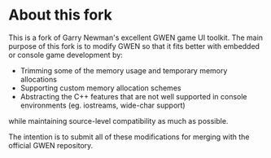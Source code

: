 # About this fork

This is a fork of Garry Newman's excellent GWEN game UI toolkit. 
The main purpose of this fork is to modify GWEN so that it fits better with
embedded or console game development by:

* Trimming some of the memory usage and temporary memory allocations
* Supporting custom memory allocation schemes
* Abstracting the C++ features that are not well supported in console environments 
  (eg. iostreams, wide-char support)

while maintaining source-level compatibility as much as possible.

The intention is to submit all of these modifications for merging with the 
official GWEN repository.

